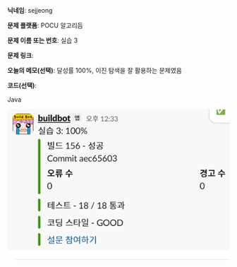 **닉네임**: sejjeong

**문제 플랫폼**: POCU 알고리듬

**문제 이름 또는 번호**: 실습 3

**문제 링크**: 

**오늘의 메모(선택)**: 
            달성률 100%, 
            이진 탐색을 잘 활용하는 문제였음

**코드(선택)**:

Java


![스크린샷](./Image/실습3.png)
